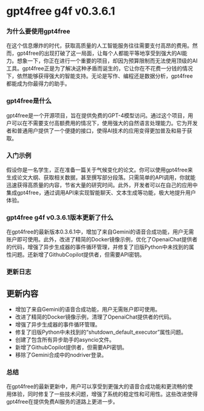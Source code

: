 # gpt4free g4f v0.3.6.1
### 为什么要使用gpt4free

在这个信息爆炸的时代，获取高质量的人工智能服务往往需要支付高昂的费用。然而，gpt4free的出现打破了这一局面，让每个人都能平等地享受到强大的AI能力。想象一下，你正在进行一个重要的项目，却因为预算限制而无法使用顶级的AI工具。gpt4free正是为了解决这种矛盾而诞生的，它让你在不花费一分钱的情况下，依然能够获得强大的智能支持。无论是写作、编程还是数据分析，gpt4free都能成为你最得力的助手。

### gpt4free是什么

gpt4free是一个开源项目，旨在提供免费的GPT-4模型访问。通过这个项目，用户可以在不需要支付高额费用的情况下，使用强大的自然语言处理能力。它为开发者和普通用户提供了一个便捷的接口，使得AI技术的应用变得更加普及和易于获取。

### 入门示例

假设你是一名学生，正在准备一篇关于气候变化的论文。你可以使用gpt4free来生成论文大纲、获取相关数据，甚至撰写部分段落。只需简单的API调用，你就能迅速获得高质量的内容，节省大量的研究时间。此外，开发者可以在自己的应用中集成gpt4free，通过调用API来实现智能聊天、文本生成等功能，极大地提升用户体验。

### gpt4free g4f v0.3.6.1版本更新了什么

在gpt4free的最新版本0.3.6.1中，增加了来自Gemini的语音合成功能，用户无需账户即可使用。此外，改进了精简的Docker镜像示例，优化了OpenaiChat提供者的代码，增强了异步生成器的事件循环管理，并修复了旧版Python中未找到的属性问题。还新增了GithubCopilot提供者，但需要API密钥。

### 更新日志

## 更新内容
- 增加了来自Gemini的语音合成功能，用户无需账户即可使用。
- 改进了精简的Docker镜像示例，清理了OpenaiChat提供者的代码。
- 增强了异步生成器的事件循环管理。
- 修复了旧版Python中未找到的“shutdown_default_executor”属性问题。
- 创建了包含所有异步助手的asyncio文件。
- 新增了GithubCopilot提供者，但需要API密钥。
- 移除了Gemini合成中的nodriver登录。

### 总结

在gpt4free的最新更新中，用户可以享受到更强大的语音合成功能和更流畅的使用体验，同时修复了一些技术问题，增强了系统的稳定性和可用性。这些改进使得gpt4free在提供免费AI服务的道路上更进一步。